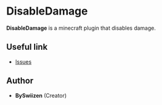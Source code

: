 # DisableDamage
**DisableDamage** is a minecraft plugin that disables damage.

## Useful link
+ [Issues](https://github.com/BySwiizen/DisableDamage/issues)

## Author
+ **BySwiizen** (Creator)